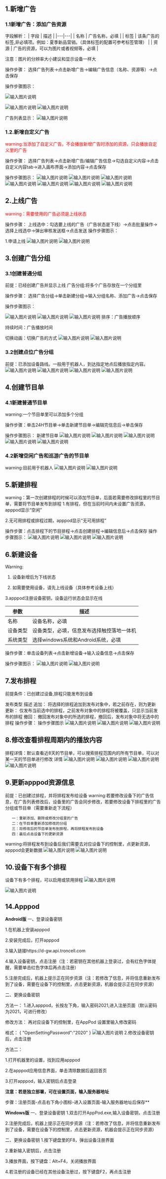 #
## 1.新增广告
### 1.1新增广告：添加广告资源
字段解析：
| 字段  | 描述  |
|---|---|
| 名称 | 广告名称，必填  |
| 标签  | 该条广告的标签,非必填项。例如：夏季新品营销。（具体标签的配置可参考标签管理）  |
| 资源  | 广告的资源，可以为图片或者视频等，必填  |

注意：图片的分辨率大小建议和显示设备一样大

操作步骤：
选择广告列表→点击新增广告→编辑广告信息（名称、资源等）→点击保存

操作步骤图示：

![输入图片说明](https://images.gitee.com/uploads/images/2021/0423/173153_4efea7a6_8867015.png "屏幕截图.png")


![输入图片说明](https://images.gitee.com/uploads/images/2021/0423/175645_f14d45ab_8867015.png "屏幕截图.png")
![输入图片说明](https://images.gitee.com/uploads/images/2021/0425/140043_e380b1f8_8867015.png "屏幕截图.png")

广告列表显示：
![输入图片说明](https://images.gitee.com/uploads/images/2021/0425/140417_a584f08b_8867015.png "屏幕截图.png")

### 1.2.新增自定义广告

<font color="red">warning:当添加了自定义广告，不会播放新增广告时添加的资源，只会播放自定义里的广告</font>

操作步骤：
选择广告列表→点击新增广告/编辑广告信息→勾选自定义内容→点击自定义内容tab→进入画布界面→添加内容→点击保存

操作步骤图示：
![输入图片说明](https://images.gitee.com/uploads/images/2021/0521/110540_556f2a1f_8867015.png "屏幕截图.png")
![输入图片说明](https://images.gitee.com/uploads/images/2021/0521/110745_06a2f2b3_8867015.png "屏幕截图.png")
![输入图片说明](https://images.gitee.com/uploads/images/2021/0521/110813_1803a72b_8867015.png "屏幕截图.png")
![输入图片说明](https://images.gitee.com/uploads/images/2021/0521/111115_63f2d3ca_8867015.png "屏幕截图.png")
![输入图片说明](https://images.gitee.com/uploads/images/2021/0521/111411_c9b5f343_8867015.png "屏幕截图.png")
![输入图片说明](https://images.gitee.com/uploads/images/2021/0521/111538_f227f28e_8867015.png "屏幕截图.png")
![输入图片说明](https://images.gitee.com/uploads/images/2021/0521/111803_f03ced67_8867015.png "屏幕截图.png")

## 2.上线广告
<font color="red">warning：需要使用的广告必须是上线状态</font>

操作步骤：
上线选中：勾选要上线的广告（广告状态是下线）→点击批量操作→选择上线选中→弹出审核发送框→点击发送 
操作步骤图示：                       

1.申请上线
![输入图片说明](https://images.gitee.com/uploads/images/2021/0425/144841_8b944cdf_8867015.png "屏幕截图.png")
![输入图片说明](https://images.gitee.com/uploads/images/2021/0425/145312_7f86ce40_8867015.png "屏幕截图.png")

## 3.创建广告分组
### 3.1创建普通分组
前提：已经创建广告并显示上线
广告分组:将多个广告存放在一个分组里

操作步骤：
选择广告分组→单击新建分组→输入分组名称、添加广告→点击保存

操作步骤图示：

![输入图片说明](https://images.gitee.com/uploads/images/2021/0425/162141_6797f966_8867015.png "屏幕截图.png")
![输入图片说明](https://images.gitee.com/uploads/images/2021/0425/165357_c4d44c21_8867015.png "屏幕截图.png")
![输入图片说明](https://images.gitee.com/uploads/images/2021/0425/165620_7b0824f4_8867015.png "屏幕截图.png")
排序：广告播放顺序

持续时间：广告播放时间

切换动画：切换广告的方式
![输入图片说明](https://images.gitee.com/uploads/images/2021/0425/170154_2d6d2e10_8867015.png "屏幕截图.png")
![输入图片说明](https://images.gitee.com/uploads/images/2021/0425/170239_c2cac9e9_8867015.png "屏幕截图.png")

### 3.2创建点位广告分组
前提：已添加设备路线。一般用于机器人，到达指定地点后播放指定内容。
![输入图片说明](https://images.gitee.com/uploads/images/2021/0719/150225_3108e76f_8867015.png "屏幕截图.png")
![输入图片说明](https://images.gitee.com/uploads/images/2021/0719/150529_ea740652_8867015.png "屏幕截图.png")
![输入图片说明](https://images.gitee.com/uploads/images/2021/0719/150721_198ab19c_8867015.png "屏幕截图.png")
![输入图片说明](https://images.gitee.com/uploads/images/2021/0719/150840_e6295fd9_8867015.png "屏幕截图.png")

## 4.创建节目单
### 4.1新建普通节目单
warning:一个节目单里可以添加多个分组

操作步骤：单击24H节目单→单击新建节目单→编辑完信息后→单击保存


操作步骤图示：
新建节目单
![输入图片说明](https://images.gitee.com/uploads/images/2021/0518/160516_4b2924c4_8867015.png "屏幕截图.png")
![输入图片说明](https://images.gitee.com/uploads/images/2021/0531/104740_b8f1e168_8867015.png "屏幕截图.png")
![输入图片说明](https://images.gitee.com/uploads/images/2021/0518/161947_1e32e2cd_8867015.png "屏幕截图.png")
![输入图片说明](https://images.gitee.com/uploads/images/2021/0531/105102_e110b54a_8867015.png "屏幕截图.png")
![输入图片说明](https://images.gitee.com/uploads/images/2021/0518/163528_90b5ad94_8867015.png "屏幕截图.png")

### 4.2新增空闲广告和巡游广告的节目单
warning:目前用于机器人
![输入图片说明](https://images.gitee.com/uploads/images/2021/0720/100419_6c464ab3_8867015.png "屏幕截图.png")
![输入图片说明](https://images.gitee.com/uploads/images/2021/0720/101023_21a55a6c_8867015.png "屏幕截图.png")

## 5.新建排程
warning：第一次创建排程的时候可以添加节目单，后面若需要修改排程里的节目单，需要将节目单发布到排程
1.有排程，但在当前时间内未设置广告资源，apppod显示“空闲”

2.无可用排程或排程过期，apppod显示“无可用排程”


操作步骤：点击排程下的节目排程→点击创建排程→编辑信息后→点击保存
操作步骤图示：
![输入图片说明](https://images.gitee.com/uploads/images/2021/0519/141052_6ba73a0c_8867015.png "屏幕截图.png")
![输入图片说明](https://images.gitee.com/uploads/images/2021/0519/141230_84fae959_8867015.png "屏幕截图.png")
![输入图片说明](https://images.gitee.com/uploads/images/2021/0519/141308_f2a53edf_8867015.png "屏幕截图.png")
 ## 6.新建设备
 Warning:

1. 设备新增后为下线状态

2. 如需要使用设备，请先上线设备（具体参考设备上线）

3.apppod注册设备密钥，设备运行状态会显示在线

|参数   | 描述  |
|---|---|
| 名称  | 设备名称，必填  |
| 设备类型  |设备类型，必填，信息发布选择触控落地一体机   |
|系统类型   | 选择windows系统和Android系统，必填  |

操作步骤：单击设备列表→点击新增设备→输入设备信息→点击保存

操作步骤图示：
![输入图片说明](https://images.gitee.com/uploads/images/2021/0512/154509_2a12a351_8867015.png "屏幕截图.png")
![输入图片说明](https://images.gitee.com/uploads/images/2021/0512/154654_1f8e0f53_8867015.png "屏幕截图.png")

## 7.发布排程
前提条件：已创建过设备,排程只能发布到设备

发布类型 描述
追加： 将选择的排程追加到发布对象中，若之前存在，则为更新
更新： 仅发布当前选中的排程，之前发布对象中的排程将被覆盖，只显示当前发布的排程
撤回： 撤回发布对象中的所选的排程，撤回后，发布对象中将无选中的排程
操作步骤：
操作步骤图示
![输入图片说明](https://images.gitee.com/uploads/images/2021/0519/155425_065c3821_8867015.png "屏幕截图.png")
![输入图片说明](https://images.gitee.com/uploads/images/2021/0519/155536_77979bd8_8867015.png "屏幕截图.png")
![输入图片说明](https://images.gitee.com/uploads/images/2021/0519/155718_05284335_8867015.png "屏幕截图.png")

## 8.修改查看排程周期内的播放内容
排程详情：默认查看近8天的节目单，可以搜索排程范围内的所有节目单，可以对某一天的节目单进行修改
详情
![输入图片说明](https://images.gitee.com/uploads/images/2021/0519/141920_f3e7b9f7_8867015.png "屏幕截图.png")
![输入图片说明](https://images.gitee.com/uploads/images/2021/0713/173855_0009803d_8867015.png "屏幕截图.png")
![输入图片说明](https://images.gitee.com/uploads/images/2021/0519/154159_824afe29_8867015.png "屏幕截图.png")
![输入图片说明](https://images.gitee.com/uploads/images/2021/0519/155016_3cb01c60_8867015.png "屏幕截图.png")

## 9.更新apppod资源信息
前提：已创建过排程，并将排程发布给设备
warning:若要修改设备下的广告信息，在广告列表修改后，设备里的广告会同步修改，若要修改设备下排程里的广告分组或节目单（需要重新走下流程）

       一：重新添加、删除或修改分组里的广告
       二：在节目单重新添加修改的分组
       三：将修改后的节目单发布到排程，再将排程发布到设备
       四：最后点击设备下的更新资源

warning:将排程发布到设备后我们需要去对应设备下的控制里，点更新资源，apppod会更新数据 
![输入图片说明](https://images.gitee.com/uploads/images/2021/0519/172530_7313a308_8867015.png "屏幕截图.png")
![输入图片说明](https://images.gitee.com/uploads/images/2021/0707/113417_849efb02_8867015.png "屏幕截图.png")

## 10.设备下有多个排程

设备下有多个排程，可以启用或禁用排程
![输入图片说明](https://images.gitee.com/uploads/images/2021/0519/172530_7313a308_8867015.png "屏幕截图.png")

![输入图片说明](https://images.gitee.com/uploads/images/2021/0909/164833_1cd4b6f7_8867015.png "屏幕截图.png")

## 14.Apppod
 **Android版** 
一、登录设备密钥

1.在机器上安装apppod

2.安装完成后，打开apppod

3.输入链接https://d-gw.api.troncell.com

4.输入设备密钥，点击注册（注：若密钥在其他机器上登录过，会有红色字体提醒，需要单击红色字体后再点击注册）

5.注册完成后，机器上提示正在同步资源（注：若修改了信息，并将信息重新发布到了设备，需要在设备下的控制里，点击更新资源，机器会提示正在同步资源）

二、更换设备密钥

方法一：
1.进入apppod，长按左下角，输入密码2021,进入注册页面（默认密码为2021，可进行修改）

修改方法：
再对应设备下的控制里，在AppPod 设置里输入修改密码

格式：
{
  "OpenSettingPassword":"2020"
}
![输入图片说明](https://images.gitee.com/uploads/images/2021/0909/103540_25c9a0f3_8867015.png "屏幕截图.png")
2.修改设备密钥后，点击注册

方法二：

1.打开机器里的设置，找到应用apppod

2.在apppod应用信息界面，单击清除数据后返回首页

3.打开apppod，输入密钥后点击登录


 **注意：若是独立部署，可在设置页面，输入服务器地址**

步骤：注册页面-点击右下角小图标-进入设置页面-输入服务器地址后保存** 


 **Windows版** 
一、登录设备密钥
1.双击打开AppPod.exe,输入设备密钥，点击注册

2.注册完成后，机器上提示正在同步资源（注：若修改了信息，并将信息重新发布到了设备，需要在设备下的控制里，点击更新资源，机器会提示正在同步资源）

二、更换设备密钥
1.按下键盘里的F8，弹出设备注册界面

2.重新输入密钥后，点击注册

3.播放界面，按下键盘：Alt+F4，关闭播放界面

4.若注册的设备已经在其他设备注册过，按下键盘F2，再点击注册

